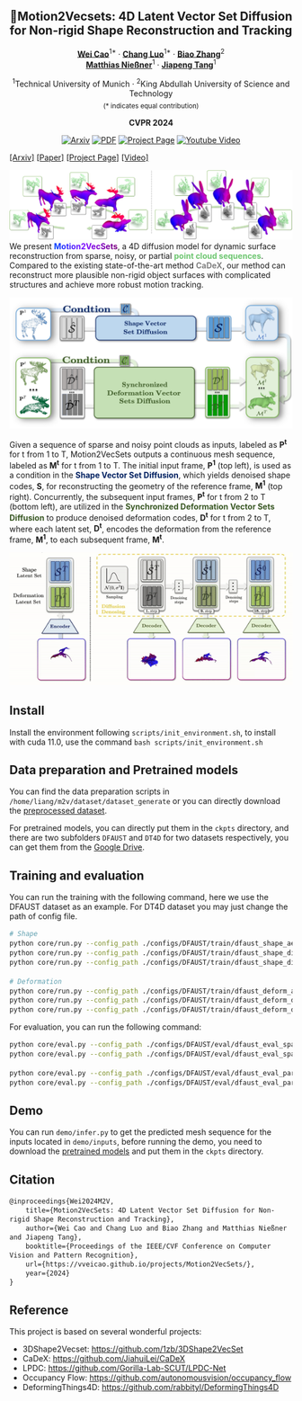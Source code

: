 <div align="center">
<h2>🐎Motion2Vecsets: 4D Latent Vector Set Diffusion for Non-rigid Shape Reconstruction and Tracking</h2>

[**Wei Cao**](https://vveicao.github.io/)<sup>1*</sup> · [**Chang Luo**](https://github.com/netbeifeng)<sup>1*</sup> · [**Biao Zhang**](https://1zb.github.io/)<sup>2</sup> <br>
[**Matthias Nießner**](https://niessnerlab.org/members/matthias_niessner/profile.html)<sup>1</sup> · [**Jiapeng Tang**](https://tangjiapeng.github.io/)<sup>1</sup>

<sup>1</sup>Technical University of Munich  · <sup>2</sup>King Abdullah University of Science and Technology <br>
<sub>(* indicates equal contribution)</sub>

**CVPR 2024**

<a href="https://arxiv.org/abs/2401.06614"><img src='https://img.shields.io/badge/arXiv-M2V-firebrick?logo=arxiv' alt='Arxiv'></a>
<a href="https://arxiv.org/pdf/2401.06614.pdf"><img src='https://img.shields.io/badge/PDF-M2V-orange?logo=googledocs&logoColor=white' alt='PDF'></a>
<a href='https://vveicao.github.io/projects/Motion2VecSets/'><img src='https://img.shields.io/badge/Project_Page-M2V-green?logo=googlechrome&logoColor=white' alt='Project Page'></a>
<a href='https://www.youtube.com/watch?v=VXI3y2o0SqY&ab_channel=MatthiasNiessner'><img src='https://img.shields.io/badge/Video-M2V-red?logo=youtube' alt='Youtube Video'></a>
</div>

[\[Arxiv\]](https://arxiv.org/abs/2401.06614) [\[Paper\]](https://arxiv.org/pdf/2401.06614.pdf) [\[Project Page\]](https://vveicao.github.io/projects/Motion2VecSets/) [\[Video\]](https://www.youtube.com/watch?v=VXI3y2o0SqY&ab_channel=MatthiasNiessner) 

![teaser](./img/teaser.jpg)
We present <b
              style="background: -webkit-linear-gradient(0deg, rgba(0,70,255,1) 0%, rgba(128,0,255,1) 50%, rgba(122,0,122,1) 100%); -webkit-background-clip: text; -webkit-text-fill-color: transparent;">Motion2VecSets</b>,
            a 4D diffusion model for dynamic surface reconstruction from sparse, noisy, or partial <b
              style="color: rgba(108, 198, 111, 1)">point cloud sequences</b>.
            Compared to the existing state-of-the-art method <b style="color: rgba(128, 128, 128, 1)">CaDeX</b>, our
            method can reconstruct more plausible non-rigid object surfaces with complicated structures and achieve more
            robust motion tracking.

![pipeline](./img/overview.jpg)

<p>
    Given a sequence of sparse and noisy point clouds as inputs, labeled as <span style="font-weight: bold;">P<sup>t</sup></span> for t from 1 to T, Motion2VecSets outputs a continuous mesh sequence, labeled as <span style="font-weight: bold;">M<sup>t</sup></span> for t from 1 to T. The initial input frame, <span style="font-weight: bold;">P<sup>1</sup></span> (top left), is used as a condition in the <span style="color: #002060; font-weight: bold;">Shape Vector Set Diffusion</span>, which yields denoised shape codes, <span style="font-weight: bold;">S</span>, for reconstructing the geometry of the reference frame, <span style="font-weight: bold;">M<sup>1</sup></span> (top right). Concurrently, the subsequent input frames, <span style="font-weight: bold;">P<sup>t</sup></span> for t from 2 to T (bottom left), are utilized in the <span style="color: #385723; font-weight: bold;">Synchronized Deformation Vector Sets Diffusion</span> to produce denoised deformation codes, <span style="font-weight: bold;">D<sup>t</sup></span> for t from 2 to T, where each latent set, <span style="font-weight: bold;">D<sup>t</sup></span>, encodes the deformation from the reference frame, <span style="font-weight: bold;">M<sup>1</sup></span>, to each subsequent frame, <span style="font-weight: bold;">M<sup>t</sup></span>.
</p>

![denoising](./img/denoising.gif)

## Install

Install the environment following `scripts/init_environment.sh`, to install with cuda 11.0, use the command `bash scripts/init_environment.sh`

## Data preparation and Pretrained models

You can find the data preparation scripts in `/home/liang/m2v/dataset/dataset_generate` or you can directly download the [preprocessed dataset](https://nextcloud.in.tum.de/index.php/s/PQWBSJQaWyH6jxN).

For pretrained models, you can directly put them in the `ckpts` directory, and there are two subfolders `DFAUST` and `DT4D` for two datasets respectively, you can get them from the [Google Drive](https://drive.google.com/drive/folders/1Fg7glEYe4Dy4i5aezTP-MIuiNClzDuMc?usp=sharing).

## Training and evaluation

You can run the training with the following command, here we use the DFAUST dataset as an example. For DT4D dataset you may just change the path of config file.

```bash
# Shape
python core/run.py --config_path ./configs/DFAUST/train/dfaust_shape_ae.yaml # Shape AE
python core/run.py --config_path ./configs/DFAUST/train/dfaust_shape_diff_sparse.yaml # Diffusion Sparse Input
python core/run.py --config_path ./configs/DFAUST/train/dfaust_shape_diff_partial.yaml # Diffusion Partial Input

# Deformation
python core/run.py --config_path ./configs/DFAUST/train/dfaust_deform_ae.yaml # Deformation AE
python core/run.py --config_path ./configs/DFAUST/train/dfaust_deform_diff_sparse.yaml # Diffusion Sparse Input
python core/run.py --config_path ./configs/DFAUST/train/dfaust_deform_diff_partial.yaml # Diffusion Partial Input
```

For evaluation, you can run the following command:
```bash
python core/eval.py --config_path ./configs/DFAUST/eval/dfaust_eval_sparse.yaml # Test Sparse Unssen Sequence
python core/eval.py --config_path ./configs/DFAUST/eval/dfaust_eval_sparse.yaml --test_ui # Test Sparse Unssen Individual

python core/eval.py --config_path ./configs/DFAUST/eval/dfaust_eval_partial.yaml # Test Partial Unssen Sequence
python core/eval.py --config_path ./configs/DFAUST/eval/dfaust_eval_partial.yaml --test_ui # Test Partial Unssen Individual
```

## Demo

You can run `demo/infer.py` to get the predicted mesh sequence for the inputs located in `demo/inputs`, before running the demo, you need to download the [pretrained models](https://drive.google.com/drive/folders/1dvn-u2BCPkmRWH9wsDdxLOqTV8SzPb7i?usp=sharing) and put them in the `ckpts` directory.

## Citation
```
@inproceedings{Wei2024M2V,
    title={Motion2VecSets: 4D Latent Vector Set Diffusion for Non-rigid Shape Reconstruction and Tracking},
    author={Wei Cao and Chang Luo and Biao Zhang and Matthias Nießner and Jiapeng Tang},
    booktitle={Proceedings of the IEEE/CVF Conference on Computer Vision and Pattern Recognition},
    url={https://vveicao.github.io/projects/Motion2VecSets/},
    year={2024}
} 
```

## Reference
This project is based on several wonderful projects:
- 3DShape2Vecset: https://github.com/1zb/3DShape2VecSet
- CaDeX: https://github.com/JiahuiLei/CaDeX
- LPDC: https://github.com/Gorilla-Lab-SCUT/LPDC-Net
- Occupancy Flow: https://github.com/autonomousvision/occupancy_flow
- DeformingThings4D: https://github.com/rabbityl/DeformingThings4D
